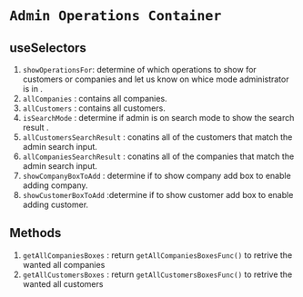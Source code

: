 # `Admin Operations Container`

## useSelectors

1. `showOperationsFor`: determine of which operations to show for customers or companies and let us know on whice mode administrator is in .
2. `allCompanies` : contains all companies.
3. `allCustomers` : contains all customers.
4. `isSearchMode` : determine if admin is on search mode to show the search result .
5. `allCustomersSearchResult` : conatins all of the customers that match the admin search input.
6. `allCompaniesSearchResult` : conatins all of the companies that match the admin search input.
7. `showCompanyBoxToAdd` : determine if to show company add box to enable adding company.
8. `showCustomerBoxToAdd` :determine if to show customer add box to enable adding customer.

## Methods

1. `getAllCompaniesBoxes` : return `getAllCompaniesBoxesFunc()` to retrive the wanted all companies
2. `getAllCustomersBoxes` : return `getAllCustomersBoxesFunc()` to retrive the wanted all customers

<!-- 3. `getAddBox` : if `showCompanyBoxToAdd` and `showOperationsFor.companyOp`\ returns `<AdminCompanyBox addCompanyMode={true} />` to let the component know its need to be an add box.
   if `showCustomerBoxToAdd` and `showOperationsFor.customerOp`\ returns `<AdminCustomerBox addCustomerMode={true} />` to let the component know its need to be an add box -->
